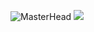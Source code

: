 ![MasterHead](https://s3.getstickerpack.com/storage/uploads/sticker-pack/sad-cat-bois/sticker_3.webp?4278a393d9b1e37ea594248bbbfa7d89&d=200x200) 
![](https://komarev.com/ghpvc/?username=dlyzaren&color=yellow)

